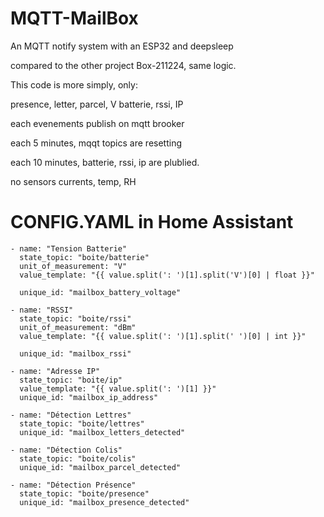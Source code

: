 # MQTT-MailBox

An MQTT notify system with an ESP32 and deepsleep

compared to the other project Box-211224, same logic.

This code is more simply, only:

presence, letter, parcel, V batterie, rssi, IP

each evenements publish on mqtt brooker

each 5 minutes, mqqt topics are resetting

each 10 minutes, batterie, rssi, ip  are plublied.

no sensors currents, temp, RH


# CONFIG.YAML in Home Assistant
    - name: "Tension Batterie"
      state_topic: "boite/batterie"
      unit_of_measurement: "V"
      value_template: "{{ value.split(': ')[1].split('V')[0] | float }}"

      unique_id: "mailbox_battery_voltage"

    - name: "RSSI"
      state_topic: "boite/rssi"
      unit_of_measurement: "dBm"
      value_template: "{{ value.split(': ')[1].split(' ')[0] | int }}"

      unique_id: "mailbox_rssi"

    - name: "Adresse IP"
      state_topic: "boite/ip"
      value_template: "{{ value.split(': ')[1] }}"
      unique_id: "mailbox_ip_address"

    - name: "Détection Lettres"
      state_topic: "boite/lettres"
      unique_id: "mailbox_letters_detected"

    - name: "Détection Colis"
      state_topic: "boite/colis"
      unique_id: "mailbox_parcel_detected"

    - name: "Détection Présence"
      state_topic: "boite/presence"
      unique_id: "mailbox_presence_detected"
